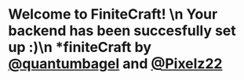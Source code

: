 # Welcome to FiniteCraft! \n Your backend has been succesfully set up :)\n *finiteCraft by [@quantumbagel](https://github.com/quantumbagel) and [@Pixelz22](https://github.com/Pixelz22)
